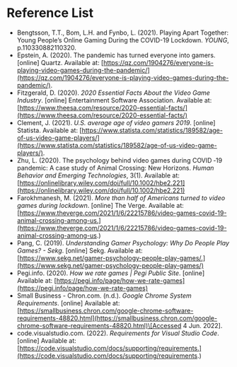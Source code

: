 # Reference List

* Bengtsson, T.T., Bom, L.H. and Fynbo, L. (2021). Playing Apart Together: Young People’s Online Gaming During the COVID-19 Lockdown. _YOUNG_, p.110330882110320.
* Epstein, A. (2020). The pandemic has turned everyone into gamers. \[online] Quartz. Available at: [https://qz.com/1904276/everyone-is-playing-video-games-during-the-pandemic/](https://qz.com/1904276/everyone-is-playing-video-games-during-the-pandemic/).
* Fitzgerald, D. (2020). _2020 Essential Facts About the Video Game Industry_. \[online] Entertainment Software Association. Available at: [https://www.theesa.com/resource/2020-essential-facts/](https://www.theesa.com/resource/2020-essential-facts/)
* Clement, J. (2021). _U.S. average age of video gamers 2019_. \[online] Statista. Available at: [https://www.statista.com/statistics/189582/age-of-us-video-game-players/](https://www.statista.com/statistics/189582/age-of-us-video-game-players/).
* Zhu, L. (2020). The psychology behind video games during COVID ‐19 pandemic: A case study of Animal Crossing: New Horizons. _Human Behavior and Emerging Technologies_, 3(1). Available at: [https://onlinelibrary.wiley.com/doi/full/10.1002/hbe2.221](https://onlinelibrary.wiley.com/doi/full/10.1002/hbe2.221)
* Farokhmanesh, M. (2021). _More than half of Americans turned to video games during lockdown_. \[online] The Verge. Available at: [https://www.theverge.com/2021/1/6/22215786/video-games-covid-19-animal-crossing-among-us.](https://www.theverge.com/2021/1/6/22215786/video-games-covid-19-animal-crossing-among-us.)
* Pang, C. (2019). _Understanding Gamer Psychology: Why Do People Play Games? - Sekg_. \[online] Sekg. Available at: [https://www.sekg.net/gamer-psychology-people-play-games/.](https://www.sekg.net/gamer-psychology-people-play-games/)
* Pegi.info. (2020). _How we rate games | Pegi Public Site_. \[online] Available at: [https://pegi.info/page/how-we-rate-games](https://pegi.info/page/how-we-rate-games)
* Small Business - Chron.com. (n.d.). _Google Chrome System Requirements_. \[online] Available at: [https://smallbusiness.chron.com/google-chrome-software-requirements-48820.html](https://smallbusiness.chron.com/google-chrome-software-requirements-48820.html)\[Accessed 4 Jun. 2022].
* code.visualstudio.com. (2022). _Requirements for Visual Studio Code_. \[online] Available at: [https://code.visualstudio.com/docs/supporting/requirements.](https://code.visualstudio.com/docs/supporting/requirements.)


